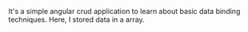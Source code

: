 It's a simple angular crud application to learn about basic data binding techniques. Here, I stored data in a array.
